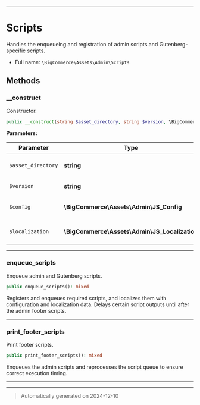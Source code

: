 ***

# Scripts

Handles the enqueueing and registration of admin scripts and Gutenberg-specific scripts.



* Full name: `\BigCommerce\Assets\Admin\Scripts`




## Methods


### __construct

Constructor.

```php
public __construct(string $asset_directory, string $version, \BigCommerce\Assets\Admin\JS_Config $config, \BigCommerce\Assets\Admin\JS_Localization $localization): mixed
```








**Parameters:**

| Parameter | Type | Description |
|-----------|------|-------------|
| `$asset_directory` | **string** | Path to the plugin assets directory. |
| `$version` | **string** | Asset build version. |
| `$config` | **\BigCommerce\Assets\Admin\JS_Config** | Configuration object for JavaScript. |
| `$localization` | **\BigCommerce\Assets\Admin\JS_Localization** | Localization object for JavaScript. |





***

### enqueue_scripts

Enqueue admin and Gutenberg scripts.

```php
public enqueue_scripts(): mixed
```

Registers and enqueues required scripts, and localizes them with configuration
and localization data. Delays certain script outputs until after the admin footer scripts.










***

### print_footer_scripts

Print footer scripts.

```php
public print_footer_scripts(): mixed
```

Enqueues the admin scripts and reprocesses the script queue
to ensure correct execution timing.










***


***
> Automatically generated on 2024-12-10
